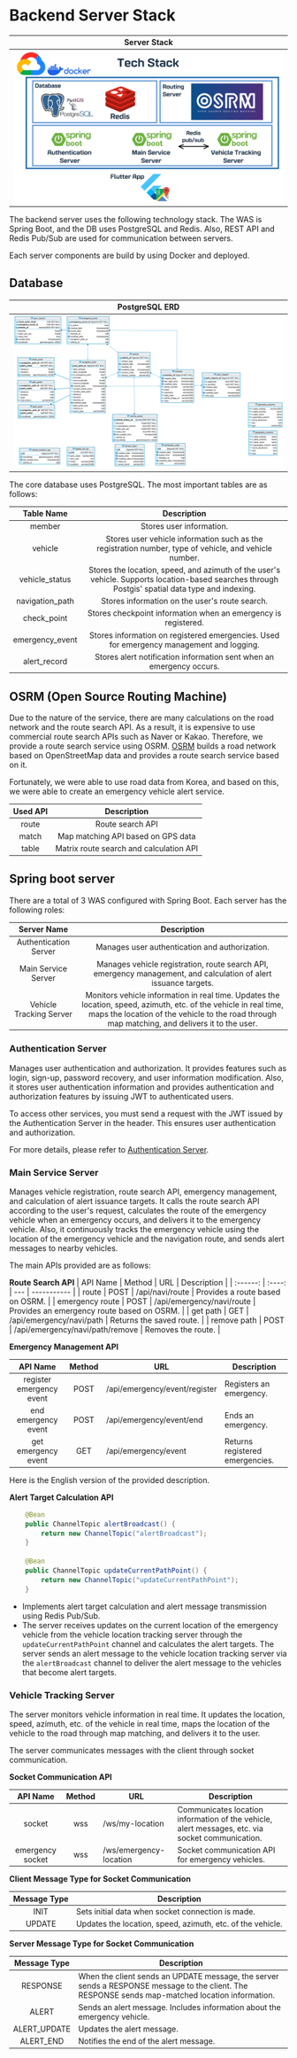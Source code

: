 # Backend Server Stack

|                   Server Stack                   |
| :----------------------------------------------: |
| ![Server Stack](/img/algorithm/server_stack.png) |

The backend server uses the following technology stack. The WAS is Spring Boot, and the DB uses PostgreSQL and Redis. Also, REST API and Redis Pub/Sub are used for communication between servers.

Each server components are build by using Docker and deployed.

## Database

|              PostgreSQL ERD               |
| :---------------------------------------: |
| ![PostgreSQL ERD](/img/algorithm/ERD.png) |

The core database uses PostgreSQL. The most important tables are as follows:

|   Table Name    |                                                                   Description                                                                    |
| :-------------: | :----------------------------------------------------------------------------------------------------------------------------------------------: |
|     member      |                                                             Stores user information.                                                             |
|     vehicle     |                      Stores user vehicle information such as the registration number, type of vehicle, and vehicle number.                       |
| vehicle_status  | Stores the location, speed, and azimuth of the user's vehicle. Supports location-based searches through Postgis' spatial data type and indexing. |
| navigation_path |                                                  Stores information on the user's route search.                                                  |
|   check_point   |                                          Stores checkpoint information when an emergency is registered.                                          |
| emergency_event |                             Stores information on registered emergencies. Used for emergency management and logging.                             |
|  alert_record   |                                       Stores alert notification information sent when an emergency occurs.                                       |

## OSRM (Open Source Routing Machine)

Due to the nature of the service, there are many calculations on the road network and the route search API. As a result, it is expensive to use commercial route search APIs such as Naver or Kakao. Therefore, we provide a route search service using OSRM. [OSRM](https://project-osrm.org/) builds a road network based on OpenStreetMap data and provides a route search service based on it.

Fortunately, we were able to use road data from Korea, and based on this, we were able to create an emergency vehicle alert service.

| Used API |               Description               |
| :------: | :-------------------------------------: |
|  route   |            Route search API             |
|  match   |   Map matching API based on GPS data    |
|  table   | Matrix route search and calculation API |

## Spring boot server

There are a total of 3 WAS configured with Spring Boot. Each server has the following roles:

|       Server Name       |                                                                                                    Description                                                                                                     |
| :---------------------: | :----------------------------------------------------------------------------------------------------------------------------------------------------------------------------------------------------------------: |
|  Authentication Server  |                                                                                   Manages user authentication and authorization.                                                                                   |
|   Main Service Server   |                                                  Manages vehicle registration, route search API, emergency management, and calculation of alert issuance targets.                                                  |
| Vehicle Tracking Server | Monitors vehicle information in real time. Updates the location, speed, azimuth, etc. of the vehicle in real time, maps the location of the vehicle to the road through map matching, and delivers it to the user. |

### Authentication Server

Manages user authentication and authorization. It provides features such as login, sign-up, password recovery, and user information modification. Also, it stores user authentication information and provides authentication and authorization features by issuing JWT to authenticated users.

To access other services, you must send a request with the JWT issued by the Authentication Server in the header. This ensures user authentication and authorization.

For more details, please refer to [Authentication Server](https://github.com/Ajou-Soft-19/Spring-JWT-Login-server).

### Main Service Server

Manages vehicle registration, route search API, emergency management, and calculation of alert issuance targets. It calls the route search API according to the user's request, calculates the route of the emergency vehicle when an emergency occurs, and delivers it to the emergency vehicle. Also, it continuously tracks the emergency vehicle using the location of the emergency vehicle and the navigation route, and sends alert messages to nearby vehicles.

The main APIs provided are as follows:

**Route Search API**
| API Name | Method | URL | Description |
| :------: | :----: | --- | ----------- |
| route | POST | /api/navi/route | Provides a route based on OSRM. |
| emergency route | POST | /api/emergency/navi/route | Provides an emergency route based on OSRM. |
| get path | GET | /api/emergency/navi/path | Returns the saved route. |
| remove path | POST | /api/emergency/navi/path/remove | Removes the route. |

**Emergency Management API**

|         API Name         | Method | URL                           | Description                     |
| :----------------------: | :----: | ----------------------------- | ------------------------------- |
| register emergency event |  POST  | /api/emergency/event/register | Registers an emergency.         |
|   end emergency event    |  POST  | /api/emergency/event/end      | Ends an emergency.              |
|   get emergency event    |  GET   | /api/emergency/event          | Returns registered emergencies. |

Here is the English version of the provided description.

**Alert Target Calculation API**

```java
    @Bean
    public ChannelTopic alertBroadcast() {
        return new ChannelTopic("alertBroadcast");
    }

    @Bean
    public ChannelTopic updateCurrentPathPoint() {
        return new ChannelTopic("updateCurrentPathPoint");
    }
```

- Implements alert target calculation and alert message transmission using Redis Pub/Sub.
- The server receives updates on the current location of the emergency vehicle from the vehicle location tracking server through the `updateCurrentPathPoint` channel and calculates the alert targets. The server sends an alert message to the vehicle location tracking server via the `alertBroadcast` channel to deliver the alert message to the vehicles that become alert targets.

### Vehicle Tracking Server

The server monitors vehicle information in real time. It updates the location, speed, azimuth, etc. of the vehicle in real time, maps the location of the vehicle to the road through map matching, and delivers it to the user.

The server communicates messages with the client through socket communication.

**Socket Communication API**

|     API Name     | Method | URL                    | Description                                                                                      |
| :--------------: | :----: | ---------------------- | ------------------------------------------------------------------------------------------------ |
|      socket      |  wss   | /ws/my-location        | Communicates location information of the vehicle, alert messages, etc. via socket communication. |
| emergency socket |  wss   | /ws/emergency-location | Socket communication API for emergency vehicles.                                                 |

**Client Message Type for Socket Communication**

| Message Type | Description                                                |
| :----------: | ---------------------------------------------------------- |
|     INIT     | Sets initial data when socket connection is made.          |
|    UPDATE    | Updates the location, speed, azimuth, etc. of the vehicle. |

**Server Message Type for Socket Communication**

| Message Type | Description                                                                                                                                      |
| :----------: | ------------------------------------------------------------------------------------------------------------------------------------------------ |
|   RESPONSE   | When the client sends an UPDATE message, the server sends a RESPONSE message to the client. The RESPONSE sends map-matched location information. |
|    ALERT     | Sends an alert message. Includes information about the emergency vehicle.                                                                        |
| ALERT_UPDATE | Updates the alert message.                                                                                                                       |
|  ALERT_END   | Notifies the end of the alert message.                                                                                                           |
